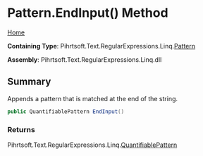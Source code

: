 # Pattern\.EndInput\(\) Method

[Home](../../../../../../README.md)

**Containing Type**: Pihrtsoft\.Text\.RegularExpressions\.Linq\.[Pattern](../README.md)

**Assembly**: Pihrtsoft\.Text\.RegularExpressions\.Linq\.dll

## Summary

Appends a pattern that is matched at the end of the string\.

```csharp
public QuantifiablePattern EndInput()
```

### Returns

Pihrtsoft\.Text\.RegularExpressions\.Linq\.[QuantifiablePattern](../../QuantifiablePattern/README.md)

